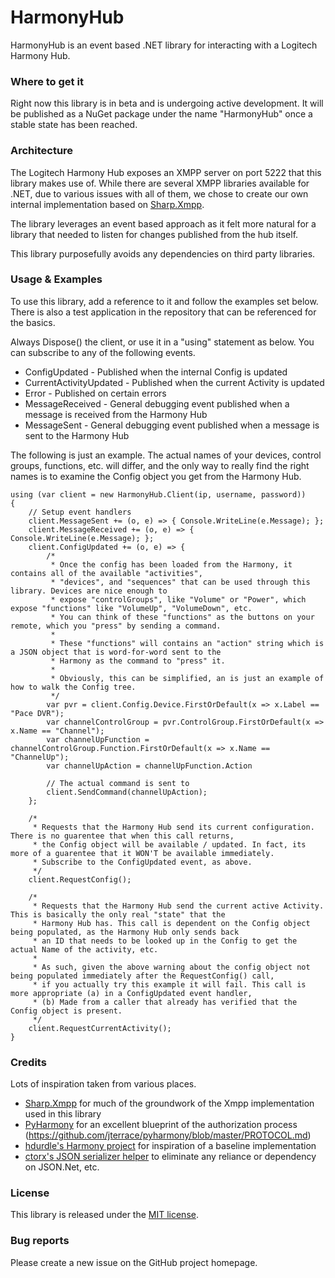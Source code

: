 # HarmonyHub

HarmonyHub is an event based .NET library for interacting with a Logitech Harmony Hub. 

### Where to get it

Right now this library is in beta and is undergoing active development. It will be published as a NuGet package under the name "HarmonyHub" once
a stable state has been reached.

### Architecture

The Logitech Harmony Hub exposes an XMPP server on port 5222 that this library makes use of. While there are several XMPP libraries available for .NET,
due to various issues with all of them, we chose to create our own internal implementation based on [Sharp.Xmpp](https://github.com/pgstath/Sharp.Xmpp).

The library leverages an event based approach as it felt more natural for a library that needed to listen for changes published from the hub itself. 

This library purposefully avoids any dependencies on third party libraries.

### Usage & Examples

To use this library, add a reference to it and follow the examples set below. There is also a test application in the repository that can be referenced 
for the basics.

Always Dispose() the client, or use it in a "using" statement as below. You can subscribe to any of the following events.

+ ConfigUpdated - Published when the internal Config is updated
+ CurrentActivityUpdated - Published when the current Activity is updated
+ Error - Published on certain errors
+ MessageReceived - General debugging event published when a message is received from the Harmony Hub
+ MessageSent - General debugging event published when a message is sent to the Harmony Hub

The following is just an example. The actual names of your devices, control groups, functions, etc. will differ, and the only way to really find the 
right names is to examine the Config object you get from the Harmony Hub.

    using (var client = new HarmonyHub.Client(ip, username, password))
    {
        // Setup event handlers
        client.MessageSent += (o, e) => { Console.WriteLine(e.Message); };
        client.MessageReceived += (o, e) => { Console.WriteLine(e.Message); };
        client.ConfigUpdated += (o, e) => {
            /* 
             * Once the config has been loaded from the Harmony, it contains all of the available "activities",
             * "devices", and "sequences" that can be used through this library. Devices are nice enough to 
             * expose "controlGroups", like "Volume" or "Power", which expose "functions" like "VolumeUp", "VolumeDown", etc.
             * You can think of these "functions" as the buttons on your remote, which you "press" by sending a command.
             *
             * These "functions" will contains an "action" string which is a JSON object that is word-for-word sent to the
             * Harmony as the command to "press" it.
             *
             * Obviously, this can be simplified, an is just an example of how to walk the Config tree.
             */
            var pvr = client.Config.Device.FirstOrDefault(x => x.Label == "Pace DVR");
            var channelControlGroup = pvr.ControlGroup.FirstOrDefault(x => x.Name == "Channel");
            var channelUpFunction = channelControlGroup.Function.FirstOrDefault(x => x.Name == "ChannelUp");
            var channelUpAction = channelUpFunction.Action

            // The actual command is sent to 
            client.SendCommand(channelUpAction);
        };

        /*
         * Requests that the Harmony Hub send its current configuration. There is no guarentee that when this call returns,
         * the Config object will be available / updated. In fact, its more of a guarentee that it WON'T be available immediately.
         * Subscribe to the ConfigUpdated event, as above.
         */
        client.RequestConfig();

        /*
         * Requests that the Harmony Hub send the current active Activity. This is basically the only real "state" that the
         * Harmony Hub has. This call is dependent on the Config object being populated, as the Harmony Hub only sends back 
         * an ID that needs to be looked up in the Config to get the actual Name of the activity, etc.
         *
         * As such, given the above warning about the config object not being populated immediately after the RequestConfig() call,
         * if you actually try this example it will fail. This call is more appropriate (a) in a ConfigUpdated event handler, 
         * (b) Made from a caller that already has verified that the Config object is present.
         */
        client.RequestCurrentActivity();
    }

### Credits
Lots of inspiration taken from various places.

+ [Sharp.Xmpp](https://github.com/pgstath/Sharp.Xmpp) for much of the groundwork of the Xmpp implementation used in this library
+ [PyHarmony](https://github.com/jterrace/pyharmony) for an excellent blueprint of the authorization process (https://github.com/jterrace/pyharmony/blob/master/PROTOCOL.md)
+ [hdurdle's Harmony project](https://github.com/hdurdle/harmony) for inspiration of a baseline implementation
+ [ctorx's JSON serializer helper](http://stackoverflow.com/questions/9573119/how-to-parse-json-without-json-net-library) to eliminate any reliance or dependency on JSON.Net, etc.

### License

This library is released under the [MIT license](https://github.com/i8beef/HarmonyHub/blob/master/LICENSE).

### Bug reports

Please create a new issue on the GitHub project homepage.